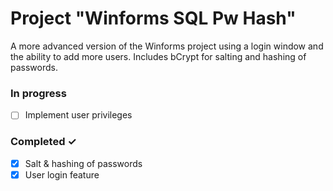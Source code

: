 # Project "Winforms SQL Pw Hash"

A more advanced version of the Winforms project using a login window and the ability to add more users. Includes bCrypt for salting and hashing of passwords.

### In progress

- [ ] Implement user privileges

### Completed ✓

- [x] Salt & hashing of passwords
- [x] User login feature
